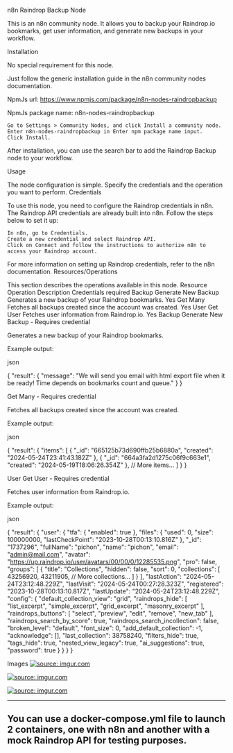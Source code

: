 n8n Raindrop Backup Node

This is an n8n community node. It allows you to backup your Raindrop.io bookmarks, get user information, and generate new backups in your workflow.

Installation

No special requirement for this node.

Just follow the generic installation guide in the n8n community nodes documentation.

NpmJs url: https://www.npmjs.com/package/n8n-nodes-raindropbackup

NpmJs package name: n8n-nodes-raindropbackup

    Go to Settings > Community Nodes, and click Install a community node.
    Enter n8n-nodes-raindropbackup in Enter npm package name input.
    Click Install.

After installation, you can use the search bar to add the Raindrop Backup node to your workflow.

Usage

The node configuration is simple. Specify the credentials and the operation you want to perform.
Credentials

To use this node, you need to configure the Raindrop credentials in n8n. The Raindrop API credentials are already built into n8n. Follow the steps below to set it up:

    In n8n, go to Credentials.
    Create a new credential and select Raindrop API.
    Click on Connect and follow the instructions to authorize n8n to access your Raindrop account.


For more information on setting up Raindrop credentials, refer to the n8n documentation.
Resources/Operations

This section describes the operations available in this node.
Resource	Operation	Description	Credentials required
Backup	Generate New Backup	Generates a new backup of your Raindrop bookmarks.	Yes
	Get Many	Fetches all backups created since the account was created.	Yes
User	Get User	Fetches user information from Raindrop.io.	Yes
Backup
Generate New Backup - Requires credential

Generates a new backup of your Raindrop bookmarks.

Example output:

json

{
  "result": {
    "message": "We will send you email with html export file when it be ready! Time depends on bookmarks count and queue."
  }
}

Get Many - Requires credential

Fetches all backups created since the account was created.

Example output:

json

{
  "result": {
    "items": [
      {
        "_id": "665125b73d690ffb25b6880a",
        "created": "2024-05-24T23:41:43.182Z"
      },
      {
        "_id": "664a3fa2d1275c06f9c663e1",
        "created": "2024-05-19T18:06:26.354Z"
      },
      // More items...
    ]
  }
}

User
Get User - Requires credential

Fetches user information from Raindrop.io.

Example output:

json

{
  "result": {
    "user": {
      "tfa": {
        "enabled": true
      },
      "files": {
        "used": 0,
        "size": 100000000,
        "lastCheckPoint": "2023-10-28T00:13:10.816Z"
      },
      "_id": "1737296",
      "fullName": "pichon",
      "name": "pichon",
      "email": "admin@mail.com",
      "avatar": "https://up.raindrop.io/user/avatars/00/00/0/12285535.png",
      "pro": false,
      "groups": [
        {
          "title": "Collections",
          "hidden": false,
          "sort": 0,
          "collections": [
            43256920,
            43211905,
            // More collections...
          ]
        }
      ],
      "lastAction": "2024-05-24T23:12:48.229Z",
      "lastVisit": "2024-05-24T00:27:28.323Z",
      "registered": "2023-10-28T00:13:10.817Z",
      "lastUpdate": "2024-05-24T23:12:48.229Z",
      "config": {
        "default_collection_view": "grid",
        "raindrops_hide": [
          "list_excerpt",
          "simple_excerpt",
          "grid_excerpt",
          "masonry_excerpt"
        ],
        "raindrops_buttons": [
          "select",
          "preview",
          "edit",
          "remove",
          "new_tab"
        ],
        "raindrops_search_by_score": true,
        "raindrops_search_incollection": false,
        "broken_level": "default",
        "font_size": 0,
        "add_default_collection": -1,
        "acknowledge": [],
        "last_collection": 38758240,
        "filters_hide": true,
        "tags_hide": true,
        "nested_view_legacy": true,
        "ai_suggestions": true,
        "password": true
      }
    }
  }
}

Images
<a href="https://imgur.com/DeUgFsK"><img src="https://i.imgur.com/DeUgFsK.png" title="source: imgur.com" /></a>

<a href="https://imgur.com/ZDSdDno"><img src="https://i.imgur.com/ZDSdDno.png" title="source: imgur.com" /></a>

<a href="https://imgur.com/LRKWeGp"><img src="https://i.imgur.com/LRKWeGp.png" title="source: imgur.com" /></a>

---
You can use a docker-compose.yml file to launch 2 containers, one with n8n and another with a mock Raindrop API for testing purposes.
---

